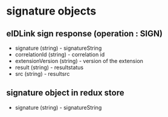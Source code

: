 # signature objects

## eIDLink sign response (operation : SIGN)
+ signature (string) - signatureString
+ correlationId (string) - correlation id 
+ extensionVersion (string) - version of the extension
+ result (string) - resultstatus
+ src (string) - resultsrc 

## signature object in redux store
+ signature (string) - signatureString